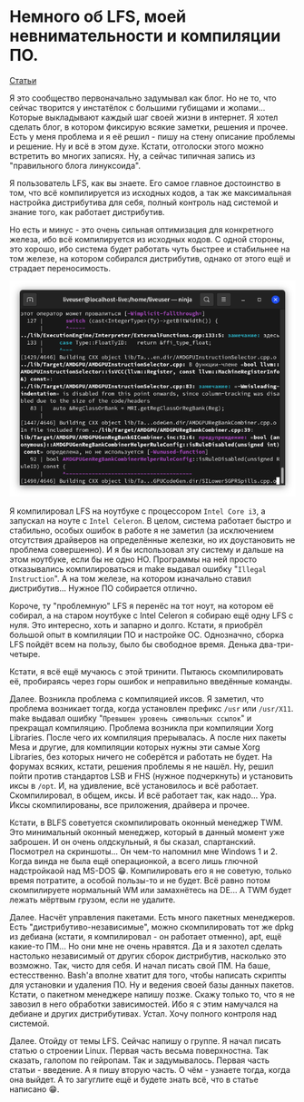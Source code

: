 # Немного об LFS, моей невнимательности и компиляции ПО.

[Статьи](../stats.md)

Я это сообщество первоначально задумывал как блог. Но не то, что сейчас творится у инстатёлок с большими губищами и жопами... Которые выкладывают каждый шаг своей жизни в интернет. Я хотел сделать блог, в котором фиксирую всякие заметки, решения и прочее. Есть у меня проблема и я её решил - пишу на стену описание проблемы и решение. Ну и всё в этом духе. Кстати, отголоски этого можно встретить во многих записях. Ну, а сейчас типичная запись из "правильного блога линуксоида".

Я пользователь LFS, как вы знаете. Его самое главное достоинство в том, что всё компилируется из исходных кодов, а так же максимальная настройка дистрибутива для себя, полный контроль над системой и знание того, как работает дистрибутив.

Но есть и минус - это очень сильная оптимизация для конкретного железа, ибо всё компилируется из исходных кодов. С одной стороны, это хорошо, ибо система будет работать чуть быстрее и стабильнее на том железе, на котором собирался дистрибутив, однако от этого ещё и страдает переносимость.

![png1](png/png1.png)

Я компилировал LFS на ноутбуке с процессором `Intel Core i3`, а запускал на ноуте с `Intel Celeron`. В целом, система работает быстро и стабильно, особых ошибок в работе я не заметил (за исключением отсутствия драйверов на определённые железки, но их доустановить не проблема совершенно). И я бы использовал эту систему и дальше на этом ноутбуке, если бы не одно НО. Программы на ней просто отказывались компилироваться и make выдавал ошибку "`Illegal Instruction`". А на том железе, на котором изначально ставил дистрибутив... Нужное ПО собирается отлично.

Короче, ту "проблемную" LFS я перенёс на тот ноут, на котором её собирал, а на старом ноутбуке с Intel Celeron я собираю ещё одну LFS с нуля. Это интересно, хоть и запарно и долго. Кстати, я приобрёл большой опыт в компиляции ПО и настройке ОС. Однозначно, сборка LFS пойдёт всем на пользу, было бы свободное время. Денька два-три-четыре.

Кстати, я всё ещё мучаюсь с этой тринити. Пытаюсь скомпилировать её, пробираясь через горы ошибок и неправильно введённые команды.

Далее. Возникла проблема с компиляцией иксов. Я заметил, что проблема возникает тогда, когда установлен префикс `/usr` или `/usr/X11`. make выдавал ошибку "`Превышен уровень символьных ссылок`" и прекращал компиляцию. Проблема возникла при компиляции Xorg Libraries. После чего их компиляция прерывалась. А после них пакеты Mesa и другие, для компиляции которых нужны эти самые Xorg Libraries, без которых ничего не соберётся и работать не будет. На форумах всяких, кстати, решения проблемы я не нашёл. Ну, решил пойти против стандартов LSB и FHS (нужное подчеркнуть) и установить иксы в `/opt`. И, на удивление, всё установилось и всё работает. Скомпилировал, в общем, иксы. И всё работает так, как надо... Ура. Иксы скомпилированы, все приложения, драйвера и прочее.

Кстати, в BLFS советуется скомпилировать оконный менеджер TWM. Это минимальный оконный менеджер, который в данный момент уже заброшен. И он очень олдскульный, я бы сказал, спартанский. Посмотрел на скриншоты... Он чем-то напомнил мне Windows 1 и 2. Когда винда не была ещё операционкой, а всего лишь глючной надстройкаой над MS-DOS 😁.
Компилировать его я не советую, только время потратите, а особой пользы-то и не будет. Всё равно потом скомпилируете нормальный WM или замахнётесь на DE... А TWM будет лежать мёртвым грузом, если не удалите.

Далее. Насчёт управления пакетами. Есть много пакетных менеджеров. Есть "дистрибутиво-независимые", можно скомпилировать тот же dpkg из дебиана (кстати, я компилировал - он работает отменно), apt, ещё какие-то ПМ... Но они мне не очень нравятся. Да и я захотел сделать настолько независимый от других сборок дистрибутив, насколько это возможно. Так, чисто для себя. И начал писать свой ПМ. На баше, естесственно. Bash'a вполне хватит для того, чтобы написать скрипты для установки и удаления ПО. Ну и ведения своей базы данных пакетов. Кстати, о пакетном менеджере напишу позже. Скажу только то, что я не завозил в него обработки зависимостей. Ибо я с этим намучался на дебиане и других дистрибутивах. Устал. Хочу полного контроля над системой.

Далее. Отойду от темы LFS. Сейчас напишу о группе. Я начал писать статью о строении Linux. Первая часть весьма поверхностна. Так сказать, галопом по гейропам. Так и задумывалось. Первая часть статьи - введение. А я пишу вторую часть. О чём - узнаете тогда, когда она выйдет. А то загуглите ещё и будете знать всё, что в статье написано 😁.
